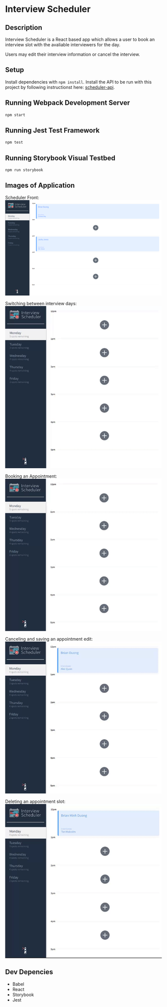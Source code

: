 # Interview Scheduler

## Description

Interview Scheduler is a React based app which allows a user to book an interview slot with the avaliable interviewers for the day.

Users may edit their interview information or cancel the interview.

## Setup

Install dependencies with `npm install`.
Install the API to be run with this project by following instructionst here: [scheduler-api](https://github.com/lighthouse-labs/scheduler-api).

## Running Webpack Development Server

```sh
npm start
```

## Running Jest Test Framework

```sh
npm test
```

## Running Storybook Visual Testbed

```sh
npm run storybook
```

## Images of Application

Scheduler Front:
![Image of Web Application](https://github.com/bduong94/scheduler/blob/master/public/images/interview_slots.PNG?raw=true)

Switching between interview days:
![Switching between interview days](https://github.com/bduong94/scheduler/blob/master/public/images/switchingDays.gif?raw=true)

Booking an Appointment:
![Booking an Appointment](https://github.com/bduong94/scheduler/blob/master/public/images/bookingAppointment.gif?raw=true)

Canceling and saving an appointment edit:
![Canceling and saving an appointment edit](https://github.com/bduong94/scheduler/blob/master/public/images/cancelingEdit.gif?raw=true)

Deleting an appointment slot:
![Deleting an appointment slot](https://github.com/bduong94/scheduler/blob/master/public/images/deletingAppointments.gif?raw=true)

## Dev Depencies

- Babel
- React
- Storybook
- Jest
